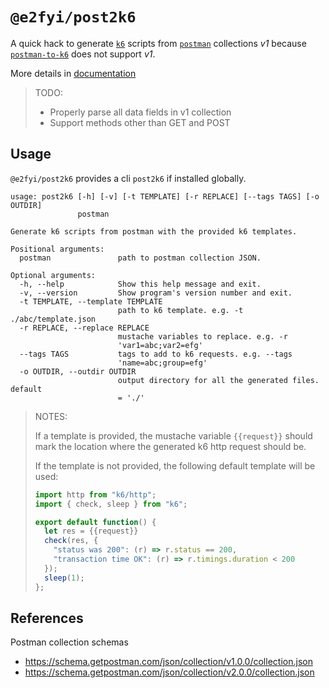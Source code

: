 # `@e2fyi/post2k6`

A quick hack to generate [`k6`](https://github.com/loadimpact/k6) scripts
from [`postman`](https://www.getpostman.com/) collections _v1_ because
[`postman-to-k6`](https://github.com/loadimpact/postman-to-k6) does not
support _v1_.

More details in [documentation](https://e2fyi.github.io/devops/modules/nodejs/post2k6/)

> TODO:
>
> - Properly parse all data fields in v1 collection
> - Support methods other than GET and POST

## Usage

`@e2fyi/post2k6` provides a cli `post2k6` if installed globally.

```
usage: post2k6 [-h] [-v] [-t TEMPLATE] [-r REPLACE] [--tags TAGS] [-o OUTDIR]
               postman

Generate k6 scripts from postman with the provided k6 templates.

Positional arguments:
  postman               path to postman collection JSON.

Optional arguments:
  -h, --help            Show this help message and exit.
  -v, --version         Show program's version number and exit.
  -t TEMPLATE, --template TEMPLATE
                        path to k6 template. e.g. -t ./abc/template.json
  -r REPLACE, --replace REPLACE
                        mustache variables to replace. e.g. -r
                        'var1=abc;var2=efg'
  --tags TAGS           tags to add to k6 requests. e.g. --tags
                        'name=abc;group=efg'
  -o OUTDIR, --outdir OUTDIR
                        output directory for all the generated files. default
                        = './'
```

> NOTES:
>
> If a template is provided, the mustache variable `{{request}}` should mark
> the location where the generated k6 http request should be.
>
> If the template is not provided, the following default template will be used:
>
> ```js
> import http from "k6/http";
> import { check, sleep } from "k6";
>
> export default function() {
>   let res = {{request}}
>   check(res, {
>     "status was 200": (r) => r.status == 200,
>     "transaction time OK": (r) => r.timings.duration < 200
>   });
>   sleep(1);
> };
> ```

## References

Postman collection schemas

- https://schema.getpostman.com/json/collection/v1.0.0/collection.json
- https://schema.getpostman.com/json/collection/v2.0.0/collection.json
